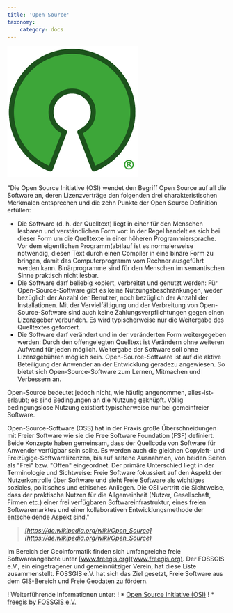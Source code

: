 ```yaml
---
title: 'Open Source'
taxonomy:
    category: docs
---
```

![osi](osi.png)

"Die Open Source Initiative (OSI) wendet den Begriff Open Source auf all die Software an, deren Lizenzverträge den folgenden drei charakteristischen Merkmalen entsprechen und die zehn Punkte der Open Source Definition erfüllen:

* Die Software (d. h. der Quelltext) liegt in einer für den Menschen lesbaren und verständlichen Form vor: In der Regel handelt es sich bei dieser Form um die Quelltexte in einer höheren Programmiersprache. Vor dem eigentlichen Programm(ab)lauf ist es normalerweise notwendig, diesen Text durch einen Compiler in eine binäre Form zu bringen, damit das Computerprogramm vom Rechner ausgeführt werden kann. Binärprogramme sind für den Menschen im semantischen Sinne praktisch nicht lesbar.
* Die Software darf beliebig kopiert, verbreitet und genutzt werden: Für Open-Source-Software gibt es keine Nutzungsbeschränkungen, weder bezüglich der Anzahl der Benutzer, noch bezüglich der Anzahl der Installationen. Mit der Vervielfältigung und der Verbreitung von Open-Source-Software sind auch keine Zahlungsverpflichtungen gegen einen Lizenzgeber verbunden. Es wird typischerweise nur die Weitergabe des Quelltextes gefordert.
* Die Software darf verändert und in der veränderten Form weitergegeben werden: Durch den offengelegten Quelltext ist Verändern ohne weiteren Aufwand für jeden möglich. Weitergabe der Software soll ohne Lizenzgebühren möglich sein. Open-Source-Software ist auf die aktive Beteiligung der Anwender an der Entwicklung geradezu angewiesen. So bietet sich Open-Source-Software zum Lernen, Mitmachen und Verbessern an.

Open-Source bedeutet jedoch nicht, wie häufig angenommen, alles-ist-erlaubt; es sind Bedingungen an die Nutzung geknüpft. Völlig bedingungslose Nutzung existiert typischerweise nur bei gemeinfreier Software.

Open-Source-Software (OSS) hat in der Praxis große Überschneidungen mit Freier Software wie sie die Free Software Foundation (FSF) definiert. Beide Konzepte haben gemeinsam, dass der Quellcode von Software für Anwender verfügbar sein sollte. Es werden auch die gleichen Copyleft- und Freizügige-Softwarelizenzen, bis auf seltene Ausnahmen, von beiden Seiten als "Frei" bzw. "Offen" eingeordnet. Der primäre Unterschied liegt in der Terminologie und Sichtweise: Freie Software fokussiert auf den Aspekt der Nutzerkontrolle über Software und sieht Freie Software als wichtiges soziales, politisches und ethisches Anliegen. Die OSI vertritt die Sichtweise, dass der praktische Nutzen für die Allgemeinheit (Nutzer, Gesellschaft, Firmen etc.) einer frei verfügbaren Softwareinfrastruktur, eines freien Softwaremarktes und einer kollaborativen Entwicklungsmethode der entscheidende Aspekt sind."
> <cite>[https://de.wikipedia.org/wiki/Open_Source](https://de.wikipedia.org/wiki/Open_Source)</cite>

Im Bereich der Geoinformatik finden sich umfangreiche freie Softwareangebote unter [www.freegis.org](www.freegis.org).
Der FOSSGIS e.V., ein eingetragener und gemeinnütziger Verein, hat diese Liste zusammenstellt. FOSSGIS e.V. hat sich das Ziel gesetzt, Freie Software aus dem GIS-Bereich und Freie Geodaten zu fördern.

! Weiterführende Informationen unter:
! * [Open Source Initiative (OSI)](https://opensource.org/)
! * [freegis by FOSSGIS e.V.](www.freegis.org)
